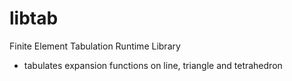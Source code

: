 # libtab
Finite Element Tabulation Runtime Library

* tabulates expansion functions on line, triangle and tetrahedron
